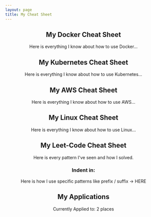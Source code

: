 ```yaml
---
layout: page
title: My Cheat Sheet
---
```


<div style="text-align: center;">

<h2>My Docker Cheat Sheet</h2>
<p>Here is everything I know about how to use Docker...</p>

<h2>My Kubernetes Cheat Sheet</h2>
<p>Here is everything I know about how to use Kubernetes...</p>

<h2>My AWS Cheat Sheet</h2>
<p>Here is everything I know about how to use AWS...</p>

<h2>My Linux Cheat Sheet</h2>
<p>Here is everything I know about how to use Linux...</p>

<h2>My Leet-Code Cheat Sheet</h2>
<p>Here is every pattern I've seen and how I solved.</p>

<h3>Indent in:</h3>
<p>Here is how I use specific patterns like prefix / suffix -&gt; HERE</p>

<h2>My Applications</h2>
<p>Currently Applied to: 2 places</p>

</div>

